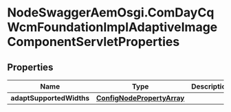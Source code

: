 # NodeSwaggerAemOsgi.ComDayCqWcmFoundationImplAdaptiveImageComponentServletProperties

## Properties
Name | Type | Description | Notes
------------ | ------------- | ------------- | -------------
**adaptSupportedWidths** | [**ConfigNodePropertyArray**](ConfigNodePropertyArray.md) |  | [optional] 


